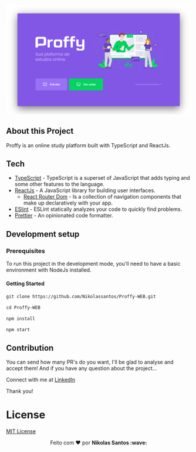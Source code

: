 <img src="./tmp/thumbnail.png" />

## About this Project

Proffy is an online study platform built with TypeScript and ReactJs.

## Tech

- [TypeScript](https://www.typescriptlang.org) - TypeScript is a superset of JavaScript that adds typing and some other features to the language.
- [ReactJs](https://reactjs.org) - A JavaScript library for building user interfaces.
  - [React Router Dom](https://reactrouter.com/) - Is a collection of navigation components that make up declaratively with your app.
- [ESlint](https://eslint.org) - ESLint statically analyzes your code to quickly find problems.
- [Prettier](https://prettier.io/docs/en/cli.html) - An opinionated code formatter.

## Development setup

### Prerequisites

To run this project in the development mode, you'll need to have a basic environment with NodeJs installed.

#### Getting Started

```
git clone https://github.com/Nikolassantos/Proffy-WEB.git
```
```
cd Proffy-WEB
```
```
npm install
```
```
npm start
```

## Contribution

You can send how many PR's do you want, I'll be glad to analyse and accept them! And if you have any question about the project...

Connect with me at [LinkedIn](www.linkedin.com/in/nikolas-santos-4341b31b0)

Thank you!

# License

[MIT License](/LICENSE)


<p align="center">Feito com ❤️ por <strong>Nikolas Santos :wave: </p>

